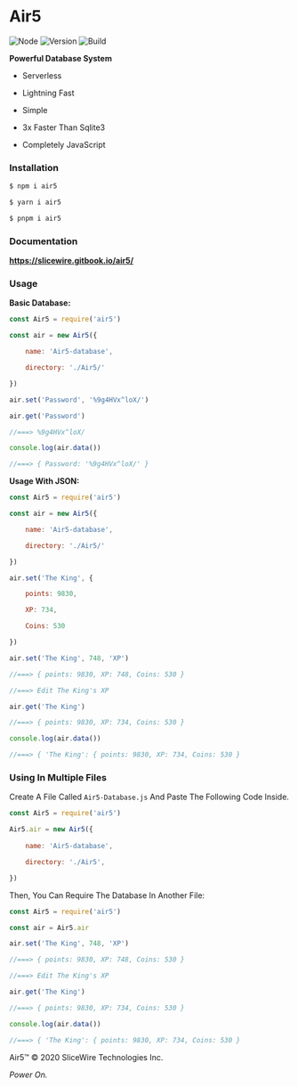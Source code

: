 # Air5
![Node](https://raw.githubusercontent.com/SliceWire/True-Captcha/master/data/Logos/Badges/Node.png) ![Version](https://raw.githubusercontent.com/SliceWire/True-Captcha/master/data/Logos/Badges/Version.png) ![Build](https://raw.githubusercontent.com/SliceWire/True-Captcha/master/data/Logos/Badges/Build.png)

**Powerful Database System**

- Serverless

- Lightning Fast

- Simple

- 3x Faster Than Sqlite3

- Completely JavaScript

### Installation

```bash
$ npm i air5
```

```bash
$ yarn i air5
```

```bash
$ pnpm i air5
```

### Documentation

**https://slicewire.gitbook.io/air5/**

### Usage


**Basic Database:**

```js
const Air5 = require('air5')

const air = new Air5({

    name: 'Air5-database',

    directory: './Air5/'

})

air.set('Password', '%9g4HVx^loX/')

air.get('Password')

//===> %9g4HVx^loX/

console.log(air.data())

//===> { Password: '%9g4HVx^loX/' }
```

**Usage With JSON:**

```js
const Air5 = require('air5')

const air = new Air5({

    name: 'Air5-database',

    directory: './Air5/'

})

air.set('The King', {

    points: 9830,

    XP: 734,

    Coins: 530

})

air.set('The King', 748, 'XP')

//===> { points: 9830, XP: 748, Coins: 530 }

//===> Edit The King's XP

air.get('The King')

//===> { points: 9830, XP: 734, Coins: 530 }

console.log(air.data())

//===> { 'The King': { points: 9830, XP: 734, Coins: 530 }
```

### Using In Multiple Files

Create A File Called `Air5-Database.js` And Paste The Following Code Inside.

```js
const Air5 = require('air5')

Air5.air = new Air5({
    
    name: 'Air5-database',

    directory: './Air5',

})  
```

Then, You Can Require The Database In Another File:
  

```js
const Air5 = require('air5')

const air = Air5.air

air.set('The King', 748, 'XP')

//===> { points: 9830, XP: 748, Coins: 530 }

//===> Edit The King's XP

air.get('The King')

//===> { points: 9830, XP: 734, Coins: 530 }

console.log(air.data())

//===> { 'The King': { points: 9830, XP: 734, Coins: 530 }
```

Air5™ © 2020 SliceWire Technologies Inc.

*Power On.*
